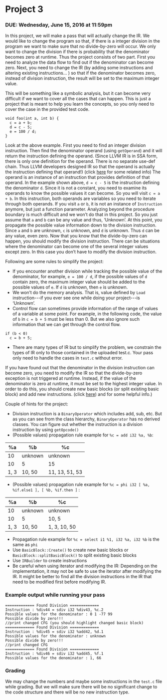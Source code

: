 # Project 3

### DUE: Wednesday, June 15, 2016 at 11:59pm

In this project, we will make a pass that will actually change the IR. We would like to change the program so that, if there is a integer division in the program we want to make sure that no divide-by-zero will occur. We only want to change the division if there is probability that the denominator becomes zero at runtime. Thus the project consists of two part. First you need to analyze the data flow to find out if the denominator can become zero. Next, you need to change the IR (by adding some instructions and altering existing instructions… ) so that if the denominator becomes zero, instead of division instruction, the result will be set to the maximum integer value.

This will be something like a symbolic analysis, but it can become very difficult if we want to cover all the cases that can happen. This is just a project that is meant to help you learn the concepts, so you only need to cover the case in the provided test code.

```{c}
void foo(int a, int b) {
  c = a + b;
  d = c - 5;
  e = 100 / d;
}
```

Look at the above example. First you need to find an integer division instruction. Then find the denominator operand (using `getOperand`) and it will return the instruction defining the operand. (Since LLVM IR is in SSA form, there is only one definition for the operand. There is no separate use-def chain. Thus LLVM developers designed IR so that the operand is actually the instruction defining that operand!) (click [here](
http://llvm.org/releases/3.4.2/docs/ProgrammersManual.html#iterating-over-def-use-use-def-chains) for some related info)
The operand is an instance of an instruction that provides definition of that operand. In the example shown above, `d = c - 5` is the instruction defining the denominator `d`. Since it is not a constant, you need to examine its operands to know the possible values it can become. So you will visit `c = a + b`. In this instruction, both operands are variables so you need to iterate through both operands. If you visit `a` or `b`, it is not an instance of `Instruction` anymore, but just a function parameter. Analyzing beyond the procedure boundary is much difficult and we won’t do that in this project. So you just assume that `a` and `b` can be any value and thus, ‘Unknown’. At this point, you propagate the possible value information down to the division instruction. Since `a` and `b` are unknown, `c` is unknown, and `d` is unknown. Thus `d` can be any value, even zero. Now that you know that the divide-by-zero can happen, you should modify the division instruction. There can be situations where the denominator can become one of the several integer values except zero. In this case you don’t have to modify the division instruction.

Following are some rules to simplify the project:
- If you encounter another division while tracking the possible value of the denominator, for example, `e = 100 / d`, if the possible values of `d` contain zero, the maximum integer value should be added to the possible values of `e`. If `d` is unknown, then `e` is unknown.
- We won’t do the memory analysis. That is, value defined by `Load` instruction---if you ever see one while doing your project---is ‘Unknown’. 
- Control flow can sometimes provide information of the range of values of a variable at some point. For example, in the following code, the value of `b` in `c = b + 5`  must be less than 0. But we also ignore such information that we can get through the control flow.

```{c}
if (b < 0)
  c = b + 5;
```
- There are many types of IR but to simplify the problem, we constrain the types of IR only to those contained in the uploaded test.c. Your pass only need to handle the cases in `test.c` without error.

If you have found out that the denominator in the division instruction can become zero, you need to modify the IR so that the divide-by-zero exception is not triggered at runtime. Instead, if the value of the denominator is zero at runtime, it must be set to the highest integer value. In order to do this, you should create new basic blocks (or split existing basic block) and add new instructions.
(click [here](http://llvm.org/releases/3.4.2/docs/ProgrammersManual.html#making-simple-changes)) and for some helpful info.)

Couple of hints for the project:
- Division instruction is a `BinaryOperator` which includes add, sub, etc. But as you can see from the class hierarchy, `BinaryOperator` has no derived classes. You can figure out whether the instruction is a division instruction by using `getOpcode()`
- (Possible values) propagation rule example for `%c = add i32 %a, %b`:

| %a       | %b        | %c             |
| -------- |-----------| ---------------|
| 10       | unknown   | unknown        |
| 10       | 5         | 15             |
| 1, 3     | 10, 50    | 11, 13, 51, 53 |

- (Possible values) propagation rule example for `%c = phi i32 [ %a, %if.else1 ], [ %b, %if.then ]` :

| %a       | %b        | %c             |
| -------- |-----------| ---------------|
| 10       | unknown   | unknown        |
| 10       | 5         | 10, 5          |
| 1, 3     | 10, 50    | 1, 3, 10, 50   |

- Propagation rule example for `%c = select i1 %1, i32 %a, i32 %b` is the same as `phi`
- Use `BasicBlock::Create()` to create new basic blocks or `BasicBlock::splitBasicBlock()` to split existing basic blocks
- Use `IRBuilder` to create instructions
- Be careful when using iterator and modifying the IR: Depending on the implementation, it may not be safe to use the iterator after modifying the IR. It might be better to find all the division instructions in the IR that need to be modified first before modifying IR.

### Example output while running your pass

```
============= Found Division =============
Instruction : %div44 = sdiv i32 %div43, %c.2
Possible values for the denominator : 0 1 -77 99
Possible divide by zero!!! 
//print changed CFG (you should highlight changed basic block)
============= Found Division =============
Instruction : %div45 = sdiv i32 %add42, %d.1
Possible values for the denominator : unknown
Possible divide by zero!!! 
//print changed CFG
============= Found Division =============
Instruction : %div46 = sdiv i32 %add45, %f.1
Possible values for the denominator : 1, 66
```

### Grading

We may change the numbers and maybe some instructions in the `test.c` file while grading. But we will make sure there will be no significant change to the code structure and there will be no new instruction type.

